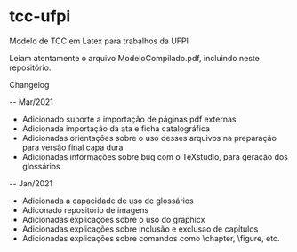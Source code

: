 # tcc-ufpi
Modelo de TCC em Latex para trabalhos da UFPI

Leiam atentamente o arquivo ModeloCompilado.pdf, incluindo neste repositório.

Changelog

-- Mar/2021
* Adicionado suporte a importação de páginas pdf externas
* Adicionada importação da ata e ficha catalográfica
* Adicionadas orientações sobre o uso desses arquivos na preparação para versão final capa dura
* Adicionadas informações sobre bug com o TeXstudio, para geração dos glossários 

-- Jan/2021
* Adicionada a capacidade de uso de glossários 
* Adiconado repositório de imagens
* Adicionadas explicações sobre o uso do graphicx
* Adicionadas explicações sobre inclusão e exclusao de capítulos
* Adicionadas explicações sobre comandos como \chapter, \figure, etc. 

